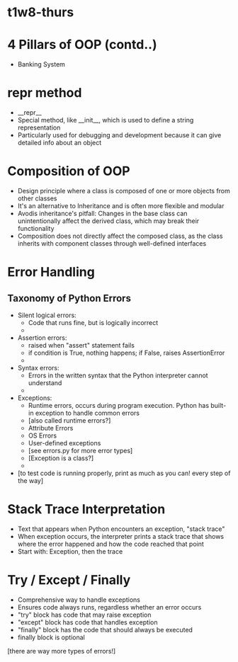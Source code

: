 # t1w8-thurs

# 4 Pillars of OOP (contd..)

- Banking System

# repr method

- \_\_repr\_\_
- Special method, like \_\_init\_\_, which is used to define a string representation
- Particularly used for debugging and development because it can give detailed info about an object

# Composition of OOP

- Design principle where a class is composed of one or more objects from other classes
- It's an alternative to Inheritance and is often more flexible and modular
- Avodis inheritance's pitfall: Changes in the base class can unintentionally affect the derived class, which may break their functionality
- Composition does not directly affect the composed class, as the class inherits with component classes through well-defined interfaces

# Error Handling

## Taxonomy of Python Errors

- Silent logical errors:
  - Code that runs fine, but is logically incorrect
  -
- Assertion errors:
  - raised when "assert" statement fails
  - if condition is True, nothing happens; if False, raises AssertionError
  -
- Syntax errors:
  - Errors in the written syntax that the Python interpreter cannot understand
  -
- Exceptions:
  - Runtime errors, occurs during program execution. Python has built-in exception to handle common errors
  - [also called runtime errors?]
  - Attribute Errors
  - OS Errors
  - User-defined exceptions
  - [see errors.py for more error types]
  - [Exception is a class?]
  -
- [to test code is running properly, print as much as you can! every step of the way]

# Stack Trace Interpretation

- Text that appears when Python encounters an exception, "stack trace"
- When exception occurs, the interpreter prints a stack trace that shows where the error happened and how the code reached that point
- Start with: Exception, then the trace

# Try / Except / Finally

- Comprehensive way to handle exceptions
- Ensures code always runs, regardless whether an error occurs
- "try" block has code that may raise exception
- "except" block has code that handles exception
- "finally" block has the code that should always be executed
- finally block is optional 


[there are way more types of errors!]